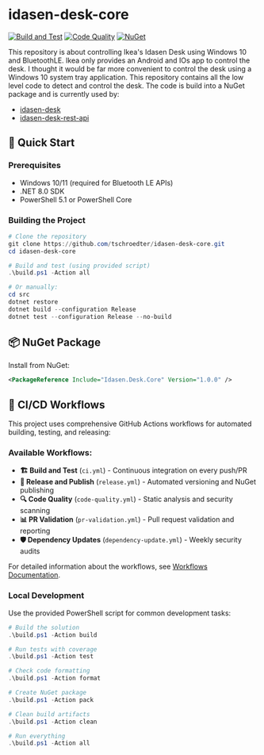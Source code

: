 # idasen-desk-core

[![Build and Test](https://github.com/tschroedter/idasen-desk-core/actions/workflows/ci.yml/badge.svg)](https://github.com/tschroedter/idasen-desk-core/actions/workflows/ci.yml)
[![Code Quality](https://github.com/tschroedter/idasen-desk-core/actions/workflows/code-quality.yml/badge.svg)](https://github.com/tschroedter/idasen-desk-core/actions/workflows/code-quality.yml)
[![NuGet](https://img.shields.io/nuget/v/Idasen.Desk.Core.svg)](https://www.nuget.org/packages/Idasen.Desk.Core/)

This repository is about controlling Ikea's Idasen Desk using Windows 10 and BluetoothLE. Ikea only provides an Android and IOs app to control the desk. I thought it would be far more convenient to control the desk using a Windows 10 system tray application. This repository contains all the low level code to detect and control the desk. The code is build into a NuGet package and is currently used by:
- [idasen-desk](https://github.com/tschroedter/idasen-desk)
- [idasen-desk-rest-api](https://github.com/tschroedter/idasen-desk-rest-api)

## 🚀 Quick Start

### Prerequisites
- Windows 10/11 (required for Bluetooth LE APIs)
- .NET 8.0 SDK
- PowerShell 5.1 or PowerShell Core

### Building the Project
```powershell
# Clone the repository
git clone https://github.com/tschroedter/idasen-desk-core.git
cd idasen-desk-core

# Build and test (using provided script)
.\build.ps1 -Action all

# Or manually:
cd src
dotnet restore
dotnet build --configuration Release
dotnet test --configuration Release --no-build
```

## 📦 NuGet Package

Install from NuGet:
```xml
<PackageReference Include="Idasen.Desk.Core" Version="1.0.0" />
```

## 🔄 CI/CD Workflows

This project uses comprehensive GitHub Actions workflows for automated building, testing, and releasing:

### Available Workflows:
- **🏗️ Build and Test** (`ci.yml`) - Continuous integration on every push/PR
- **🚀 Release and Publish** (`release.yml`) - Automated versioning and NuGet publishing  
- **🔍 Code Quality** (`code-quality.yml`) - Static analysis and security scanning
- **📊 PR Validation** (`pr-validation.yml`) - Pull request validation and reporting
- **🛡️ Dependency Updates** (`dependency-update.yml`) - Weekly security audits

For detailed information about the workflows, see [Workflows Documentation](.github/WORKFLOWS.md).

### Local Development
Use the provided PowerShell script for common development tasks:
```powershell
# Build the solution
.\build.ps1 -Action build

# Run tests with coverage
.\build.ps1 -Action test

# Check code formatting
.\build.ps1 -Action format

# Create NuGet package
.\build.ps1 -Action pack

# Clean build artifacts
.\build.ps1 -Action clean

# Run everything
.\build.ps1 -Action all
```
